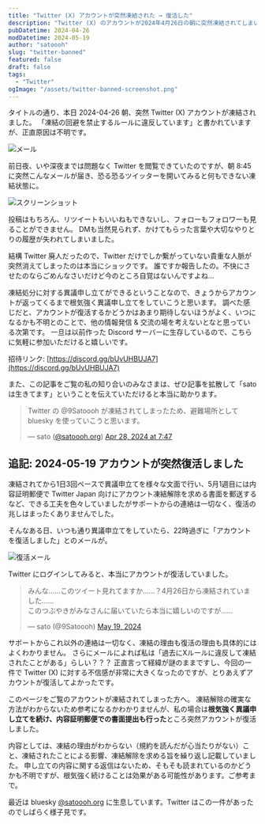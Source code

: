 ```yaml
---
title: "Twitter (X) アカウントが突然凍結された → 復活した"
description: "Twitter (X) のアカウントが2024年4月26日の朝に突然凍結されてしまいました。Xルールに違反していることがユーザーにより報告されたとのことですが、身に覚えがないので異議申し立てをしています。(2024-05-19更新: アカウント復活しました)"
pubDatetime: 2024-04-26
modDatetime: 2024-05-19
author: "satoooh"
slug: "twitter-banned"
featured: false
draft: false
tags:
  - "Twitter"
ogImage: "/assets/twitter-banned-screenshot.png"
---
```


タイトルの通り、本日 2024-04-26 朝、突然 Twitter (X) アカウントが凍結されました。
「凍結の回避を禁止するルールに違反しています」と書かれていますが、正直原因は不明です。

![メール](/assets/twitter-banned-mail.png)

前日夜、いや深夜までは問題なく Twitter を閲覧できていたのですが、朝 8:45 に突然こんなメールが届き、恐る恐るツイッターを開いてみると何もできない凍結状態に。

![スクリーンショット](/assets/twitter-banned-screenshot.png)

投稿はもちろん、リツイートもいいねもできないし、フォローもフォロワーも見ることができません。
DMも当然見られず、かけてもらった言葉や大切なやりとりの履歴が失われてしまいました。

結構 Twitter 廃人だったので、Twitter だけでしか繋がっていない貴重な人脈が突然消えてしまったのは本当にショックです。
誰ですか報告したの。不快にさせたのならごめんなさいだけど今のところ自覚はないんですよね...

凍結処分に対する異議申し立てができるということなので、きょうからアカウントが返ってくるまで根気強く異議申し立てをしていこうと思います。
調べた感じだと、アカウントが復活するかどうかはあまり期待しないほうがよく、いつになるかも不明とのことで、他の情報発信 & 交流の場を考えないとなと思っている次第です。
一旦は以前作った Discord サーバーに生存しているので、こちらに気軽に参加いただけると嬉しいです。

招待リンク: [https://discord.gg/bUvUHBUJA7](https://discord.gg/bUvUHBUJA7)

また、この記事をご覧の私の知り合いのみなさまは、ぜひ記事を拡散して「satoは生きてます」ということを伝えていただけると本当に助かります。

<blockquote class="bluesky-embed" data-bluesky-uri="at://did:plc:wolbjvwtxvub2unbgl4ayihr/app.bsky.feed.post/3kr5jawqitc2v" data-bluesky-cid="bafyreidj7nlzte2u24zs2uhrmwaibxxxy4yfclqachtmpsqkze2gpyqedu"><p lang="ja">Twitter の @9Satoooh が凍結されてしまったため、避難場所として bluesky を使っていこうと思います。</p>&mdash; sato (<a href="https://bsky.app/profile/did:plc:wolbjvwtxvub2unbgl4ayihr?ref_src=embed">@satoooh.org</a>) <a href="https://bsky.app/profile/did:plc:wolbjvwtxvub2unbgl4ayihr/post/3kr5jawqitc2v?ref_src=embed">Apr 28, 2024 at 7:47</a></blockquote><script async src="https://embed.bsky.app/static/embed.js" charset="utf-8"></script>

## 追記: 2024-05-19 アカウントが突然復活しました

凍結されてから1日3回ペースで異議申立てを様々な文面で行い、5月1週目には内容証明郵便で Twitter Japan 向けにアカウント凍結解除を求める書面を郵送するなど、できる工夫を色々していましたがサポートからの連絡は一切なく、復活の兆しはまったくありませんでした。

そんなある日、いつも通り異議申立てをしていたら、22時過ぎに「アカウントを復活しました」とのメールが。

![復活メール](/assets/twitter-banned-revive-mail.png)

Twitter にログインしてみると、本当にアカウントが復活していました。

<blockquote class="twitter-tweet"><p lang="ja" dir="ltr">みんな......このツイート見れてますか......？4月26日から凍結されていました......<br>このつぶやきがみなさんに届いていたら本当に嬉しいのですが......</p>&mdash; sato (@9Satoooh) <a href="https://twitter.com/9Satoooh/status/1792184565785841857?ref_src=twsrc%5Etfw">May 19, 2024</a></blockquote> <script async src="https://platform.twitter.com/widgets.js" charset="utf-8"></script>

サポートからこれ以外の連絡は一切なく、凍結の理由も復活の理由も具体的にはよくわかりません。
さらにメールによれば私は「過去にXルールに違反して凍結されたことがある」らしい？？？
正直言って経緯が謎のままですし、今回の一件で Twitter (X) に対する不信感が非常に大きくなったのですが、とりあえずアカウントが復活してよかったです。

このページをご覧のアカウントが凍結されてしまった方へ。
凍結解除の確実な方法がわからないため参考になるかわかりませんが、私の場合は**根気強く異議申し立てを続け、内容証明郵便での書面提出も行った**ところ突然アカウントが復活しました。

内容としては、凍結の理由がわからない（規約を読んだが心当たりがない）こと、凍結されたことによる影響、凍結解除を求める旨を繰り返し記載していました。
申し立ての内容に関する返信はないため、そもそも読まれているのかどうかも不明ですが、根気強く続けることは効果がある可能性があります。ご参考まで。

最近は bluesky [@satoooh.org](https://bsky.app/profile/satoooh.org) に生息しています。Twitter はこの一件があったのでしばらく様子見です。
